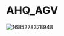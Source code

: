 # AHQ_AGV
![1685278378948](https://github.com/Alex-Howroyd/AHQ_AGV/assets/78865372/0dcfd776-cf15-4444-95b7-225f8d545c93)
